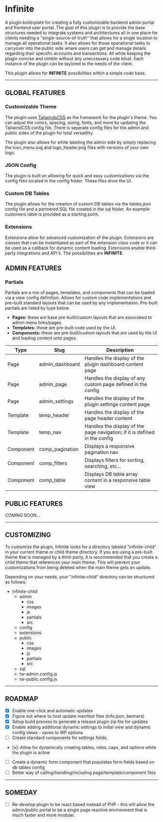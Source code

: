 # Infinite

A plugin boilerplate for creating a fully customizable backend admin portal and frontend user portal. The goal of this plugin is to provide the base structures needed to integrate systems and architectures all in one place for clients needing a "single-source-of-truth" that allows for a single location to manage all operational tasks. It also allows for those operational tasks to carryover into the public side where users can get and manage details regarding their speciific accounts and transactions. All while keeping the plugin concise and nimble without any uneccessary code bloat. Each instance of the plugin can be taylored to the needs of the client.

This plugin allows for **INFINITE** possibilities within a simple code base.

---

## GLOBAL FEATURES

### Customizable Theme

The plugin uses [TailwindsCSS](https://tailwindcss.com/) as the framework for the plugin's theme. You can adjust the colors, spacing, sizing, fonts, and more by updating the TailwindCSS config file. There is seperate config files for the admin and public sides of the plugin for total versatility.

The plugin also allows for white labeling the admin side by simply replacing the icon_menu.svg and logo_header.png files with versions of your own logo.

### JSON Config

The plugin is built on allowing for quick and easy customizations via the config files located in the config folder. These files drive the UI.

### Custom DB Tables

The plugin allows for the creation of custom DB tables via the tables.json config file and a partnered SQL file created in the sql folder. An example customers table is provided as a starting point.

### Extensions

Extensions allow for advanced customization of the plugin. Extensions are classes that can be instantiated as part of the extension class code or it can be used as a callback for dynamic content loading. Extensions enable third-party integrations and API's. The possibilities are **INFINITE**.

## ADMIN FEATURES

### Partials

Partials are a mix of pages, templates, and components that can be loaded via a view config definition. Allows for custom code implementations and pre-built standard layouts that can be used by any implementation. Pre-built partials are listed by type below.

- **Pages:** these are base pre-built/custom layouts that are associated to admin menu links/pages.
- **Templates:** these are pre-built code used by the UI.
- **Components:** these are pre-built/custom layouts that are used by the UI and loading content onto pages.

| Type      | Slug            | Description                                                                |
| --------- | --------------- | -------------------------------------------------------------------------- |
| Page      | admin_dashboard | Handles the display of the plugin dashboard content page                   |
| Page      | admin_page      | Handles the display of any custom page defined in the config               |
| Page      | admin_settings  | Handles the display of the plugin settings content page                    |
| Template  | temp_header     | Handles the display of the page header content                             |
| Template  | temp_nav        | Handles the display of the page navigation; if it is defined in the config |
| Component | comp_pagination | Displays a responsive pagination nav                                       |
| Component | comp_filters    | Displays filters for sorting, searching, etc...                            |
| Component | comp_table      | Displays DB table array content in a responsive table view                 |

## PUBLIC FEATURES

COMING SOON...

---

## CUSTOMIZING

To customize the plugin, Infinite looks for a directory labeled "infinite-child" in your current theme or child theme directory. If you are using a pre-built theme that is managed by a third-party, it is recommended that you create a child theme that references your main theme. This will prevent your customizations from being deleted when the main theme gets an update.

Depending on your needs, your "infinite-child" directory can be structured as follows:

- infinite-child
  - admin
    - css
    - images
    - js
    - partials
    - src
  - config
  - extensions
  - public
    - css
    - images
    - js
    - partials
    - src
  - sql
  - tw-admin.config.js
  - tw-public.config.js

---

## ROADMAP

- [x] Enable one-click and automatic updates
- [x] Figure out where to host update manifest files (info.json, banners)
- [x] Setup build process to generate a release plugin zip file for updates
- [x] Enable adding additional dynamic settings to initial view and dynamic config views - saves to WP options
- [ ] Create standard components for settings fields
- [x]: Allow for dynamically creating tables, roles, caps, and options while the plugin is active
- [ ] Create a dynamic form component that populates form fields based on db tables config
- [ ] Better way of calling/handling/including page/template/component files

---

## SOMEDAY

- [ ] Re-develop plugin to be react based instead of PHP - this will allow the admin/public portal to be a single page reactive environment that is much faster and more modular.
